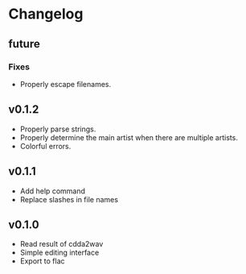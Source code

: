 # Changelog

## future
### Fixes
- Properly escape filenames.

## v0.1.2
- Properly parse strings.
- Properly determine the main artist when there are multiple artists.
- Colorful errors.

## v0.1.1
- Add help command
- Replace slashes in file names

## v0.1.0
- Read result of cdda2wav
- Simple editing interface
- Export to flac
